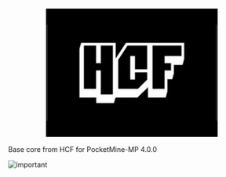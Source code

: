 <p align="center">
  <img src="resources/images/icon.png" /><br />
  <p>Base core from HCF for PocketMine-MP 4.0.0</p>
</p>

![important](https://img.shields.io/badge/Development%20stopped%20until%20February%2024%20this%20year-red?style=for-the-badge&logo=important&logoColor=black)
